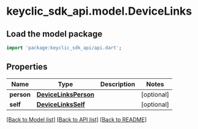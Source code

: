 # keyclic_sdk_api.model.DeviceLinks

## Load the model package
```dart
import 'package:keyclic_sdk_api/api.dart';
```

## Properties
Name | Type | Description | Notes
------------ | ------------- | ------------- | -------------
**person** | [**DeviceLinksPerson**](DeviceLinksPerson.md) |  | [optional] 
**self** | [**DeviceLinksSelf**](DeviceLinksSelf.md) |  | [optional] 

[[Back to Model list]](../README.md#documentation-for-models) [[Back to API list]](../README.md#documentation-for-api-endpoints) [[Back to README]](../README.md)


